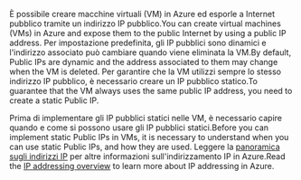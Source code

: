 <span data-ttu-id="91906-101">È possibile creare macchine virtuali (VM) in Azure ed esporle a Internet pubblico tramite un indirizzo IP pubblico.</span><span class="sxs-lookup"><span data-stu-id="91906-101">You can create virtual machines (VMs) in Azure and expose them to the public Internet by using a public IP address.</span></span> <span data-ttu-id="91906-102">Per impostazione predefinita, gli IP pubblici sono dinamici e l'indirizzo associato può cambiare quando viene eliminata la VM.</span><span class="sxs-lookup"><span data-stu-id="91906-102">By default, Public IPs are dynamic and the address associated to them may change when the VM is deleted.</span></span> <span data-ttu-id="91906-103">Per garantire che la VM utilizzi sempre lo stesso indirizzo IP pubblico, è necessario creare un IP pubblico statico.</span><span class="sxs-lookup"><span data-stu-id="91906-103">To guarantee that the VM always uses the same public IP address, you need to create a static Public IP.</span></span> 

<span data-ttu-id="91906-104">Prima di implementare gli IP pubblici statici nelle VM, è necessario capire quando e come si possono usare gli IP pubblici statici.</span><span class="sxs-lookup"><span data-stu-id="91906-104">Before you can implement static Public IPs in VMs, it is necessary to understand when you can use static Public IPs, and how they are used.</span></span> <span data-ttu-id="91906-105">Leggere la [panoramica sugli indirizzi IP](../articles/virtual-network/virtual-network-ip-addresses-overview-arm.md) per altre informazioni sull'indirizzamento IP in Azure.</span><span class="sxs-lookup"><span data-stu-id="91906-105">Read the [IP addressing overview](../articles/virtual-network/virtual-network-ip-addresses-overview-arm.md) to learn more about IP addressing in Azure.</span></span>

